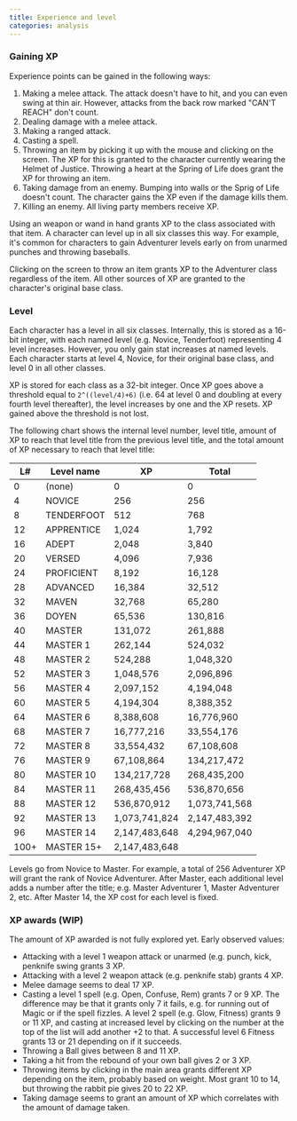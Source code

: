 ```yaml
---
title: Experience and level
categories: analysis
---
```


### Gaining XP

Experience points can be gained in the following ways:

1. Making a melee attack. The attack doesn't have to hit, and you can even swing
at thin air. However, attacks from the back row marked "CAN'T REACH" don't
count.
2. Dealing damage with a melee attack.
3. Making a ranged attack.
4. Casting a spell.
5. Throwing an item by picking it up with the mouse and clicking on the screen.
The XP for this is granted to the character currently wearing the Helmet of
Justice. Throwing a heart at the Spring of Life does grant the XP for throwing
an item.
6. Taking damage from an enemy. Bumping into walls or the Sprig of Life doesn't
count. The character gains the XP even if the damage kills them.
7. Killing an enemy. All living party members receive XP.

Using an weapon or wand in hand grants XP to the class associated with that
item. A character can level up in all six classes this way. For example, it's
common for characters to gain Adventurer levels early on from unarmed punches
and throwing baseballs.

Clicking on the screen to throw an item grants XP to the Adventurer class
regardless of the item. All other sources of XP are granted to the character's
original base class.

### Level

Each character has a level in all six classes. Internally, this is stored as a
16-bit integer, with each named level (e.g. Novice, Tenderfoot) representing 4
level increases. However, you only gain stat increases at named levels. Each
character starts at level 4, Novice, for their original base class, and level 0
in all other classes.

XP is stored for each class as a 32-bit integer. Once XP goes above a threshold
equal to `2^((level/4)+6)` (i.e. 64 at level 0 and doubling at every fourth
level thereafter), the level increases by one and the XP resets. XP gained above
the threshold is not lost.

The following chart shows the internal level number, level title, amount of XP
to reach that level title from the previous level title, and the total amount of
XP necessary to reach that level title:

L#   | Level name | XP            | Total
-----|------------|---------------|---------------
 0   | (none)     |             0 |             0
 4   | NOVICE     |           256 |           256 
 8   | TENDERFOOT |           512 |           768 
12   | APPRENTICE |         1,024 |         1,792 
16   | ADEPT      |         2,048 |         3,840 
20   | VERSED     |         4,096 |         7,936 
24   | PROFICIENT |         8,192 |        16,128 
28   | ADVANCED   |        16,384 |        32,512 
32   | MAVEN      |        32,768 |        65,280 
36   | DOYEN      |        65,536 |       130,816 
40   | MASTER     |       131,072 |       261,888 
44   | MASTER 1   |       262,144 |       524,032 
48   | MASTER 2   |       524,288 |     1,048,320 
52   | MASTER 3   |     1,048,576 |     2,096,896 
56   | MASTER 4   |     2,097,152 |     4,194,048 
60   | MASTER 5   |     4,194,304 |     8,388,352 
64   | MASTER 6   |     8,388,608 |    16,776,960 
68   | MASTER 7   |    16,777,216 |    33,554,176 
72   | MASTER 8   |    33,554,432 |    67,108,608 
76   | MASTER 9   |    67,108,864 |   134,217,472 
80   | MASTER 10  |   134,217,728 |   268,435,200 
84   | MASTER 11  |   268,435,456 |   536,870,656 
88   | MASTER 12  |   536,870,912 | 1,073,741,568 
92   | MASTER 13  | 1,073,741,824 | 2,147,483,392 
96   | MASTER 14  | 2,147,483,648 | 4,294,967,040 
100+ | MASTER 15+ | 2,147,483,648 | 

Levels go from Novice to Master. For example, a total of 256 Adventurer XP will
grant the rank of Novice Adventurer. After Master, each additional level adds a
number after the title; e.g. Master Adventurer 1, Master Adventurer 2, etc.
After Master 14, the XP cost for each level is fixed.

### XP awards (WIP)

The amount of XP awarded is not fully explored yet. Early observed values:

- Attacking with a level 1 weapon attack or unarmed (e.g. punch, kick, penknife
  swing grants 3 XP.
- Attacking with a level 2 weapon attack (e.g. penknife stab) grants 4 XP.
- Melee damage seems to deal 17 XP.
- Casting a level 1 spell (e.g. Open, Confuse, Rem) grants 7 or 9 XP. The
  difference may be that it grants only 7 it fails, e.g. for running out of
  Magic or if the spell fizzles. A level 2 spell (e.g. Glow, Fitness) grants 9
  or 11 XP, and casting at increased level by clicking on the number at the top
  of the list will add another +2 to that. A successful level 6 Fitness grants
  13 or 21 depending on if it succeeds.
- Throwing a Ball gives between 8 and 11 XP.
- Taking a hit from the rebound of your own ball gives 2 or 3 XP.
- Throwing items by clicking in the main area grants different XP depending on
  the item, probably based on weight. Most grant 10 to 14, but throwing the
  rabbit pie gives 20 to 22 XP.
- Taking damage seems to grant an amount of XP which correlates with the amount
  of damage taken.

